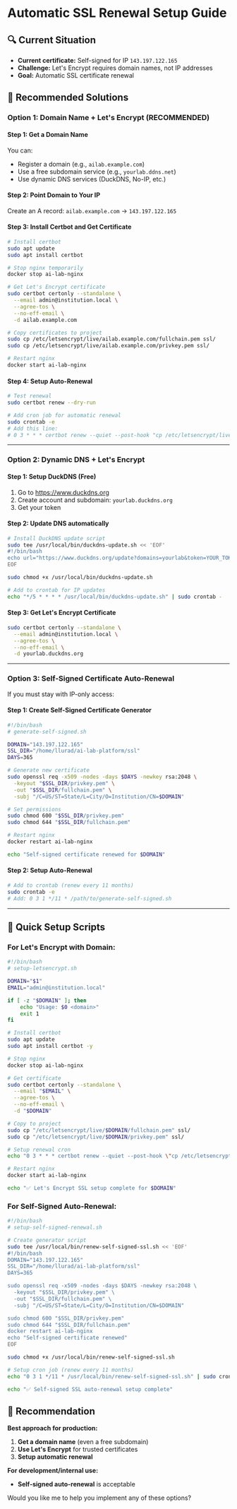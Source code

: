 # Automatic SSL Renewal Setup Guide

## 🔍 **Current Situation**
- **Current certificate:** Self-signed for IP `143.197.122.165`
- **Challenge:** Let's Encrypt requires domain names, not IP addresses
- **Goal:** Automatic SSL certificate renewal

## 🎯 **Recommended Solutions**

### **Option 1: Domain Name + Let's Encrypt (RECOMMENDED)**

#### **Step 1: Get a Domain Name**
You can:
- Register a domain (e.g., `ailab.example.com`)
- Use a free subdomain service (e.g., `yourlab.ddns.net`)
- Use dynamic DNS services (DuckDNS, No-IP, etc.)

#### **Step 2: Point Domain to Your IP**
Create an A record: `ailab.example.com` → `143.197.122.165`

#### **Step 3: Install Certbot and Get Certificate**
```bash
# Install certbot
sudo apt update
sudo apt install certbot

# Stop nginx temporarily
docker stop ai-lab-nginx

# Get Let's Encrypt certificate
sudo certbot certonly --standalone \
  --email admin@institution.local \
  --agree-tos \
  --no-eff-email \
  -d ailab.example.com

# Copy certificates to project
sudo cp /etc/letsencrypt/live/ailab.example.com/fullchain.pem ssl/
sudo cp /etc/letsencrypt/live/ailab.example.com/privkey.pem ssl/

# Restart nginx
docker start ai-lab-nginx
```

#### **Step 4: Setup Auto-Renewal**
```bash
# Test renewal
sudo certbot renew --dry-run

# Add cron job for automatic renewal
sudo crontab -e
# Add this line:
# 0 3 * * * certbot renew --quiet --post-hook "cp /etc/letsencrypt/live/ailab.example.com/*.pem /path/to/ai-lab-platform/ssl/ && docker restart ai-lab-nginx"
```

---

### **Option 2: Dynamic DNS + Let's Encrypt**

#### **Step 1: Setup DuckDNS (Free)**
1. Go to https://www.duckdns.org
2. Create account and subdomain: `yourlab.duckdns.org`
3. Get your token

#### **Step 2: Update DNS automatically**
```bash
# Install DuckDNS update script
sudo tee /usr/local/bin/duckdns-update.sh << 'EOF'
#!/bin/bash
echo url="https://www.duckdns.org/update?domains=yourlab&token=YOUR_TOKEN&ip=" | curl -k -o /tmp/duck.log -K -
EOF

sudo chmod +x /usr/local/bin/duckdns-update.sh

# Add to crontab for IP updates
echo "*/5 * * * * /usr/local/bin/duckdns-update.sh" | sudo crontab -
```

#### **Step 3: Get Let's Encrypt Certificate**
```bash
sudo certbot certonly --standalone \
  --email admin@institution.local \
  --agree-tos \
  --no-eff-email \
  -d yourlab.duckdns.org
```

---

### **Option 3: Self-Signed Certificate Auto-Renewal**

If you must stay with IP-only access:

#### **Step 1: Create Self-Signed Certificate Generator**
```bash
#!/bin/bash
# generate-self-signed.sh

DOMAIN="143.197.122.165"
SSL_DIR="/home/llurad/ai-lab-platform/ssl"
DAYS=365

# Generate new certificate
sudo openssl req -x509 -nodes -days $DAYS -newkey rsa:2048 \
  -keyout "$SSL_DIR/privkey.pem" \
  -out "$SSL_DIR/fullchain.pem" \
  -subj "/C=US/ST=State/L=City/O=Institution/CN=$DOMAIN"

# Set permissions
sudo chmod 600 "$SSL_DIR/privkey.pem"
sudo chmod 644 "$SSL_DIR/fullchain.pem"

# Restart nginx
docker restart ai-lab-nginx

echo "Self-signed certificate renewed for $DOMAIN"
```

#### **Step 2: Setup Auto-Renewal**
```bash
# Add to crontab (renew every 11 months)
sudo crontab -e
# Add: 0 3 1 */11 * /path/to/generate-self-signed.sh
```

---

## 🚀 **Quick Setup Scripts**

### **For Let's Encrypt with Domain:**
```bash
#!/bin/bash
# setup-letsencrypt.sh

DOMAIN="$1"
EMAIL="admin@institution.local"

if [ -z "$DOMAIN" ]; then
    echo "Usage: $0 <domain>"
    exit 1
fi

# Install certbot
sudo apt update
sudo apt install certbot -y

# Stop nginx
docker stop ai-lab-nginx

# Get certificate
sudo certbot certonly --standalone \
  --email "$EMAIL" \
  --agree-tos \
  --no-eff-email \
  -d "$DOMAIN"

# Copy to project
sudo cp "/etc/letsencrypt/live/$DOMAIN/fullchain.pem" ssl/
sudo cp "/etc/letsencrypt/live/$DOMAIN/privkey.pem" ssl/

# Setup renewal cron
echo "0 3 * * * certbot renew --quiet --post-hook \"cp /etc/letsencrypt/live/$DOMAIN/*.pem $(pwd)/ssl/ && docker restart ai-lab-nginx\"" | sudo crontab -

# Restart nginx
docker start ai-lab-nginx

echo "✅ Let's Encrypt SSL setup complete for $DOMAIN"
```

### **For Self-Signed Auto-Renewal:**
```bash
#!/bin/bash
# setup-self-signed-renewal.sh

# Create generator script
sudo tee /usr/local/bin/renew-self-signed-ssl.sh << 'EOF'
#!/bin/bash
DOMAIN="143.197.122.165"
SSL_DIR="/home/llurad/ai-lab-platform/ssl"
DAYS=365

sudo openssl req -x509 -nodes -days $DAYS -newkey rsa:2048 \
  -keyout "$SSL_DIR/privkey.pem" \
  -out "$SSL_DIR/fullchain.pem" \
  -subj "/C=US/ST=State/L=City/O=Institution/CN=$DOMAIN"

sudo chmod 600 "$SSL_DIR/privkey.pem"
sudo chmod 644 "$SSL_DIR/fullchain.pem"
docker restart ai-lab-nginx
echo "Self-signed certificate renewed"
EOF

sudo chmod +x /usr/local/bin/renew-self-signed-ssl.sh

# Setup cron job (renew every 11 months)
echo "0 3 1 */11 * /usr/local/bin/renew-self-signed-ssl.sh" | sudo crontab -

echo "✅ Self-signed SSL auto-renewal setup complete"
```

## 🎯 **Recommendation**

**Best approach for production:**
1. **Get a domain name** (even a free subdomain)
2. **Use Let's Encrypt** for trusted certificates
3. **Setup automatic renewal**

**For development/internal use:**
- **Self-signed auto-renewal** is acceptable

Would you like me to help you implement any of these options? 